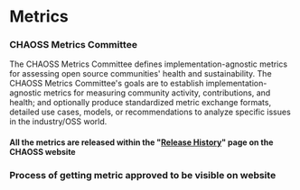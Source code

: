 # Metrics

### CHAOSS Metrics Committee

The CHAOSS Metrics Committee defines implementation-agnostic metrics for assessing open source communities' health and sustainability. The CHAOSS Metrics Committee's goals are to establish implementation-agnostic metrics for measuring community activity, contributions, and health; and optionally produce standardized metric exchange formats, detailed use cases, models, or recommendations to analyze specific issues in the industry/OSS world.

#### All the metrics are released within the "[**Release History**](https://chaoss.community/release-history/)" page on the CHAOSS website

### Process of getting metric approved to be visible on website

